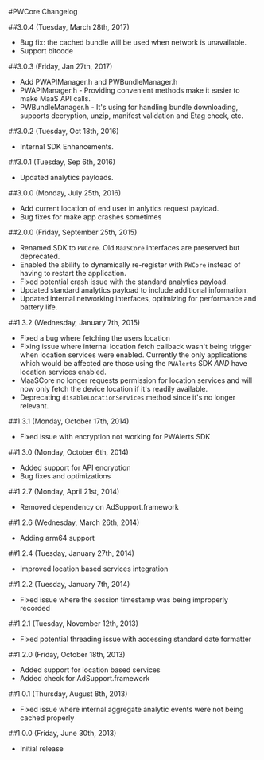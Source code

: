 #PWCore Changelog

##3.0.4 (Tuesday, March 28th, 2017)
* Bug fix: the cached bundle will be used when network is unavailable.
* Support bitcode

##3.0.3 (Friday, Jan 27th, 2017)
* Add PWAPIManager.h and PWBundleManager.h
* PWAPIManager.h - Providing convenient methods make it easier to make MaaS API calls.
* PWBundleManager.h - It's using for handling bundle downloading, supports decryption, unzip, manifest validation and Etag check, etc.


##3.0.2 (Tuesday, Oct 18th, 2016)
* Internal SDK Enhancements.

##3.0.1 (Tuesday, Sep 6th, 2016)
* Updated analytics payloads.

##3.0.0 (Monday, July 25th, 2016)
* Add current location of end user in anlytics request payload.
* Bug fixes for make app crashes sometimes

##2.0.0 (Friday, September 25th, 2015)
* Renamed SDK to `PWCore`. Old `MaaSCore` interfaces are preserved but deprecated.
* Enabled the ability to dynamically re-register with `PWCore` instead of having to restart the application.
* Fixed potential crash issue with the standard analytics payload.
* Updated standard analytics payload to include additional information.
* Updated internal networking interfaces, optimizing for performance and battery life.

##1.3.2 (Wednesday, January 7th, 2015)
 * Fixed a bug where fetching the users location
 * Fixing issue where internal location fetch callback wasn't being trigger when location services were enabled. Currently the only applications which would be affected are those using the `PWAlerts` SDK *AND* have location services enabled.
 * MaaSCore no longer requests permission for location services and will now only fetch the device location if it's readily available.
 * Deprecating `disableLocationServices` method since it's no longer relevant.

##1.3.1 (Monday, October 17th, 2014)
 * Fixed issue with encryption not working for PWAlerts SDK

##1.3.0 (Monday, October 6th, 2014)
 * Added support for API encryption
 * Bug fixes and optimizations

##1.2.7 (Monday, April 21st, 2014)
 * Removed dependency on AdSupport.framework

##1.2.6 (Wednesday, March 26th, 2014)
 * Adding arm64 support

##1.2.4 (Tuesday, January 27th, 2014)
 * Improved location based services integration

##1.2.2 (Tuesday, January 7th, 2014)
 * Fixed issue where the session timestamp was being improperly recorded

##1.2.1 (Tuesday, November 12th, 2013)
 * Fixed potential threading issue with accessing standard date formatter

##1.2.0 (Friday, October 18th, 2013)
 * Added support for location based services
 * Added check for AdSupport.framework

##1.0.1 (Thursday, August 8th, 2013)
 * Fixed issue where internal aggregate analytic events were not being cached properly

##1.0.0 (Friday, June 30th, 2013)
 * Initial release

